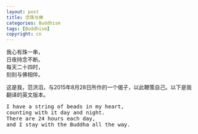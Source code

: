 ```yaml
---
layout: post
title: 念珠与佛
categories: Buddhism
tags: [Buddhism]
copyright: cn
---
```


<pre>
我心有珠一串，
日夜持念不断。
每天二十四时，
刻刻与佛相伴。
</pre>

这是我，范洪滔，与2015年8月28日所作的一个偈子，以此鞭策自己。以下是我翻译的英文版本。

<pre>
I have a string of beads in my heart,
counting with it day and night.
There are 24 hours each day,
and I stay with the Buddha all the way.
</pre>
